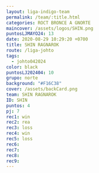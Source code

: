 ```yaml
---
layout: liga-indigo-team
permalink: /team/:title.html
categories: ROCT BRONCE A GNORTE
maincover: /assets/logos/SHIN.png
puntosLJMAYO24: 13
date: 2020-08-29 10:29:20 +0700
title: SHIN RAGNAROK
route: /liga-johto
tags:
  - johto042024
color: black
puntosLJ202404: 10
grupo: norte
background: "#F16C38"
cover: /assets/backCard.png
team: SHIN RAGNAROK
ID: SHIN
puntos: 4
pj: 7
rec1: win
rec2: rea
rec3: loss
rec4: win
rec5: loss
rec6: 
rec7: 
rec8: 
rec9:
---
```

